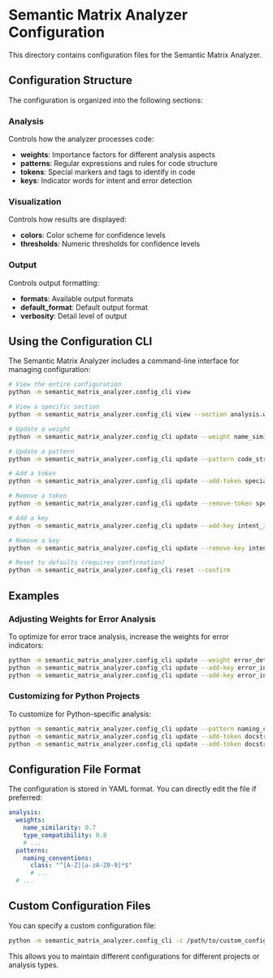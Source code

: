 # Semantic Matrix Analyzer Configuration

This directory contains configuration files for the Semantic Matrix Analyzer.

## Configuration Structure

The configuration is organized into the following sections:

### Analysis

Controls how the analyzer processes code:

- **weights**: Importance factors for different analysis aspects
- **patterns**: Regular expressions and rules for code structure
- **tokens**: Special markers and tags to identify in code
- **keys**: Indicator words for intent and error detection

### Visualization

Controls how results are displayed:

- **colors**: Color scheme for confidence levels
- **thresholds**: Numeric thresholds for confidence levels

### Output

Controls output formatting:

- **formats**: Available output formats
- **default_format**: Default output format
- **verbosity**: Detail level of output

## Using the Configuration CLI

The Semantic Matrix Analyzer includes a command-line interface for managing configuration:

```bash
# View the entire configuration
python -m semantic_matrix_analyzer.config_cli view

# View a specific section
python -m semantic_matrix_analyzer.config_cli view --section analysis.weights

# Update a weight
python -m semantic_matrix_analyzer.config_cli update --weight name_similarity=0.8

# Update a pattern
python -m semantic_matrix_analyzer.config_cli update --pattern code_structure.max_function_length=120

# Add a token
python -m semantic_matrix_analyzer.config_cli update --add-token special_markers=IMPORTANT

# Remove a token
python -m semantic_matrix_analyzer.config_cli update --remove-token special_markers=NOTE

# Add a key
python -m semantic_matrix_analyzer.config_cli update --add-key intent_indicators=purpose

# Remove a key
python -m semantic_matrix_analyzer.config_cli update --remove-key intent_indicators=aim

# Reset to defaults (requires confirmation)
python -m semantic_matrix_analyzer.config_cli reset --confirm
```

## Examples

### Adjusting Weights for Error Analysis

To optimize for error trace analysis, increase the weights for error indicators:

```bash
python -m semantic_matrix_analyzer.config_cli update --weight error_detection=0.9
python -m semantic_matrix_analyzer.config_cli update --add-key error_indicators=exception
python -m semantic_matrix_analyzer.config_cli update --add-key error_indicators=failure
```

### Customizing for Python Projects

To customize for Python-specific analysis:

```bash
python -m semantic_matrix_analyzer.config_cli update --pattern naming_conventions.function="^[a-z][a-z0-9_]*$"
python -m semantic_matrix_analyzer.config_cli update --add-token docstring_tags=type
python -m semantic_matrix_analyzer.config_cli update --add-token docstring_tags=rtype
```

## Configuration File Format

The configuration is stored in YAML format. You can directly edit the file if preferred:

```yaml
analysis:
  weights:
    name_similarity: 0.7
    type_compatibility: 0.8
    # ...
  patterns:
    naming_conventions:
      class: "^[A-Z][a-zA-Z0-9]*$"
      # ...
  # ...
```

## Custom Configuration Files

You can specify a custom configuration file:

```bash
python -m semantic_matrix_analyzer.config_cli -c /path/to/custom_config.yaml view
```

This allows you to maintain different configurations for different projects or analysis types.
